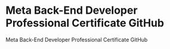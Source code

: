 # Meta Back-End Developer Professional Certificate GitHub
 Meta Back-End Developer Professional Certificate GitHub
